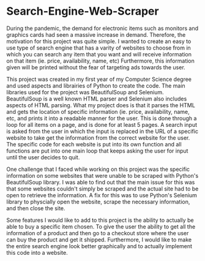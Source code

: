 # Search-Engine-Web-Scraper

During the pandemic, the demand for electronic items such as monitors and graphics cards had seen a massive increase in demand. Therefore, the motivation for this project was quite simple. I wanted to create an easy to use type of search engine that has a varity of websites to choose from in which you can search any item that you want and will receive information on that item (ie. price, availability, name, etc) Furthermore, this information given will be printed without the fear of targeting ads towards the user.

This project was created in my first year of my Computer Science degree and used aspects and librairies of Python to create the code. The main libraries used for the project was BeautifulSoup and Selenium. BeautifulSoup is a well known HTML parser and Selenium also includes aspects of HTML parsing. What my project does is that it parses the HTML and gets the location of specific information (ie. price, availability, name, etc, and prints it into a readable manner for the user. This is done through a loop for all items on a page, and is done for at least 5 pages. A search input is asked from the user in which the input is replaced in the URL of a specific website to take get the information from the correct website for the user. The specific code for each website is put into its own function and all functions are put into one main loop that keeps asking the user for input until the user decides to quit.

One challenge that I faced while working on this project was the specific information on some websites that were unable to be scraped with Python's BeautifulSoup library. I was able to find out that the main issue for this was that some websites couldn't simply be scraped and the actual site had to be open to retrieve the information. A fix for this was to use Python's Selenium library to physcially open the website, scrape the necessary information, and then close the site.

Some features I would like to add to this project is the ability to actually be able to buy a specific item chosen. To give the user the ability to get all the information of a product and then go to a checkout store where the user can buy the product and get it shipped. Furthermore, I would like to make the entire search engine look better graphically and to actually implement this code into a website. 
